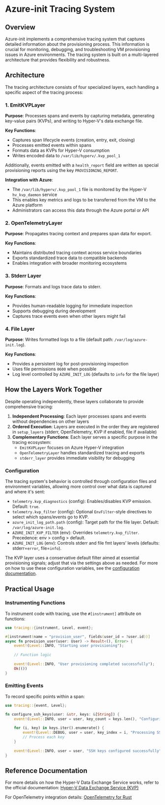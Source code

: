 # Azure-init Tracing System

## Overview

Azure-init implements a comprehensive tracing system that captures detailed information about the provisioning process.
This information is crucial for monitoring, debugging, and troubleshooting VM provisioning issues in Azure environments.
The tracing system is built on a multi-layered architecture that provides flexibility and robustness.

## Architecture

The tracing architecture consists of four specialized layers, each handling a specific aspect of the tracing process:

### 1. EmitKVPLayer

**Purpose**: Processes spans and events by capturing metadata, generating key-value pairs (KVPs), and writing to Hyper-V's data exchange file.

**Key Functions**:
- Captures span lifecycle events (creation, entry, exit, closing)
- Processes emitted events within spans
- Formats data as KVPs for Hyper-V consumption
- Writes encoded data to `/var/lib/hyperv/.kvp_pool_1`

Additionally, events emitted with a `health_report` field are written as special provisioning reports using the key `PROVISIONING_REPORT`.

**Integration with Azure**:
- The `/var/lib/hyperv/.kvp_pool_1` file is monitored by the Hyper-V `hv_kvp_daemon` service
- This enables key metrics and logs to be transferred from the VM to the Azure platform
- Administrators can access this data through the Azure portal or API

### 2. OpenTelemetryLayer

**Purpose**: Propagates tracing context and prepares span data for export.

**Key Functions**:
- Maintains distributed tracing context across service boundaries
- Exports standardized trace data to compatible backends
- Enables integration with broader monitoring ecosystems

### 3. Stderr Layer

**Purpose**: Formats and logs trace data to stderr.

**Key Functions**:
- Provides human-readable logging for immediate inspection
- Supports debugging during development
- Captures trace events even when other layers might fail

### 4. File Layer

**Purpose**: Writes formatted logs to a file (default path: `/var/log/azure-init.log`).

**Key Functions**:
- Provides a persistent log for post-provisioning inspection
- Uses file permissions `0600` when possible
- Log level controlled by `AZURE_INIT_LOG` (defaults to `info` for the file layer)

## How the Layers Work Together

Despite operating independently, these layers collaborate to provide comprehensive tracing:

1. **Independent Processing**: Each layer processes spans and events without dependencies on other layers
2. **Ordered Execution**: Layers are executed in the order they are registered in `setup_layers` (stderr, OpenTelemetry, KVP if enabled, file if available)
3. **Complementary Functions**: Each layer serves a specific purpose in the tracing ecosystem:
   - `EmitKVPLayer` focuses on Azure Hyper-V integration
   - `OpenTelemetryLayer` handles standardized tracing and exports
   - `stderr_layer` provides immediate visibility for debugging

### Configuration

The tracing system's behavior is controlled through configuration files and environment variables, allowing more control over what data is captured and where it's sent:

- `telemetry.kvp_diagnostics` (config): Enables/disables KVP emission. Default: `true`.
- `telemetry.kvp_filter` (config): Optional `EnvFilter`-style directives to select which spans/events go to KVP.
- `azure_init_log_path.path` (config): Target path for the file layer. Default: `/var/log/azure-init.log`.
- `AZURE_INIT_KVP_FILTER` (env): Overrides `telemetry.kvp_filter`. Precedence: env > config > default.
- `AZURE_INIT_LOG` (env): Controls stderr and file fmt layers’ levels (defaults: stderr=`error`, file=`info`).

The KVP layer uses a conservative default filter aimed at essential provisioning signals; adjust that via the settings above as needed.
For more on how to use these configuration variables, see the [configuration documentation](./configuration.md#complete-configuration-example).

## Practical Usage

### Instrumenting Functions

To instrument code with tracing, use the `#[instrument]` attribute on functions:

```rust
use tracing::{instrument, Level, event};

#[instrument(name = "provision_user", fields(user_id = ?user.id))]
async fn provision_user(user: User) -> Result<(), Error> {
    event!(Level::INFO, "Starting user provisioning");
    
    // Function logic
    
    event!(Level::INFO, "User provisioning completed successfully");
    Ok(())
}
```

### Emitting Events

To record specific points within a span:

```rust
use tracing::{event, Level};

fn configure_ssh_keys(user: &str, keys: &[String]) {
    event!(Level::INFO, user = user, key_count = keys.len(), "Configuring SSH keys");
    
    for (i, key) in keys.iter().enumerate() {
        event!(Level::DEBUG, user = user, key_index = i, "Processing SSH key");
        // Process each key
    }
    
    event!(Level::INFO, user = user, "SSH keys configured successfully");
}
```

## Reference Documentation

For more details on how the Hyper-V Data Exchange Service works, refer to the official documentation:
[Hyper-V Data Exchange Service (KVP)](https://learn.microsoft.com/en-us/virtualization/hyper-v-on-windows/reference/integration-services#hyper-v-data-exchange-service-kvp)

For OpenTelemetry integration details:
[OpenTelemetry for Rust](https://opentelemetry.io/docs/instrumentation/rust/)